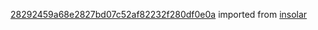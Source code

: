 [28292459a68e2827bd07c52af82232f280df0e0a](https://github.com/insolar/insolar/commit/28292459a68e2827bd07c52af82232f280df0e0a) imported from [insolar](https://github.com/insolar/insolar)

